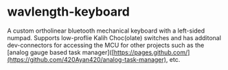 # wavlength-keyboard
A custom ortholinear bluetooth mechanical keyboard with a left-sided numpad. Supports low-proflie Kalih Choc(olate) switches and has additonal dev-connectors for accessing the MCU for other projects such as the [analog gauge based task manager]([https://pages.github.com/](https://github.com/420Ayan420/analog-task-manager), etc. 
